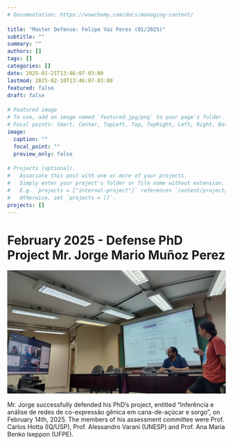```yaml
---
# Documentation: https://wowchemy.com/docs/managing-content/

title: "Master Defense: Felipe Vaz Peres (01/2025)"
subtitle: ""
summary: ""
authors: []
tags: []
categories: []
date: 2025-01-21T13:46:07-03:00
lastmod: 2025-02-10T13:46:07-03:00
featured: false
draft: false

# Featured image
# To use, add an image named `featured.jpg/png` to your page's folder.
# Focal points: Smart, Center, TopLeft, Top, TopRight, Left, Right, BottomLeft, Bottom, BottomRight.
image:
  caption: ""
  focal_point: ""
  preview_only: false

# Projects (optional).
#   Associate this post with one or more of your projects.
#   Simply enter your project's folder or file name without extension.
#   E.g. `projects = ["internal-project"]` references `content/project/deep-learning/index.md`.
#   Otherwise, set `projects = []`.
projects: []
---
```

# February 2025 - Defense PhD Project Mr. Jorge Mario Muñoz Perez

![Defesa Doutorado Jorge Mario Muñoz Perez - 14-02-2025](BCES_2025_02_DefesaDoutorado_JMMP_06.jpeg "Defesa Doutorado Jorge Mario Muñoz Perez - 14-02-2025")


Mr. Jorge successfully defended his PhD’s project, entitled “Inferência e análise de redes de co-expressão gênica em cana-de-açúcar e sorgo”, on February 14th, 2025. The members of his assessment committee were Prof. Carlos Hotta (IQ/USP), Prof. Alessandro Varani (UNESP) and Prof. Ana Maria Benko Iseppon (UFPE).
